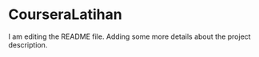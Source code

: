 # CourseraLatihan
I am editing the README file. Adding some more details about the project description.
